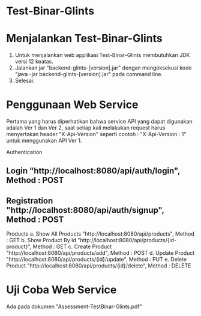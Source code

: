 # Test-Binar-Glints

# Menjalankan Test-Binar-Glints
  1. Untuk menjalankan web applikasi Test-Binar-Glints membutuhkan JDK versi 12 keatas.
  2. Jalankan jar "backend-glints-[version].jar" dengan mengeksekusi kode "java -jar backend-glints-[version].jar" pada command line.
  3. Selesai.

# Penggunaan Web Service
  Pertama yang harus diperhatikan bahwa service API yang dapat digunakan adalah Ver 1 dan Ver 2, saat setiap kali melakukan request harus menyertakan header "X-Api-Version" seperti contoh : "X-Api-Version : 1" untuk menggunakan API Ver 1.
  
Authentication
  ## Login "http://localhost:8080/api/auth/login", Method : POST
  ## Registration "http://localhost:8080/api/auth/signup", Method : POST
  
Products
  a. Show All Products "http://localhost:8080/api/products", Method : GET
  b. Show Product By Id "http://localhost:8080/api/products/{id-product}", Method : GET
  c. Create Product "http://localhost:8080/api/products/add", Method : POST
  d. Update Product "http://localhost:8080/api/products/{id}/update", Method : PUT
  e. Delete Product "http://localhost:8080/api/products/{id}/delete", Method : DELETE

# Uji Coba Web Service
  Ada pada dokumen "Assessment-TestBinar-Glints.pdf"
